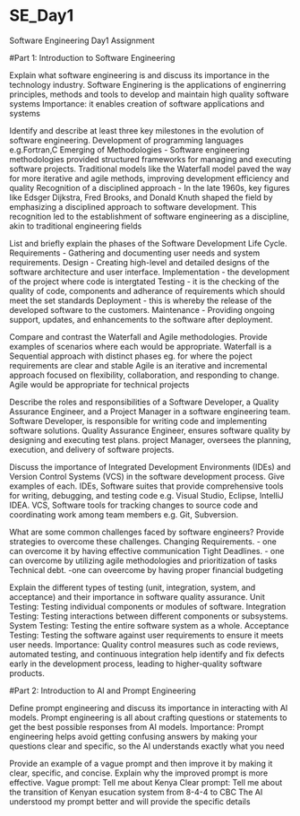 # SE_Day1
Software Engineering Day1 Assignment

#Part 1: Introduction to Software Engineering

Explain what software engineering is and discuss its importance in the technology industry.
Software Enginering is the applications of enginerring principles, methods and tools to develop and maintain high quality software systems
Importance: it enables creation of software applications and systems

Identify and describe at least three key milestones in the evolution of software engineering.
Development of programming languages e.g.Fortran,C
Emerging of Methodologies - Software engineering methodologies provided structured frameworks for managing and executing software projects. Traditional models like the Waterfall model paved the way for more iterative and agile methods, improving development efficiency and quality
Recognition of a disciplined approach - In the late 1960s, key figures like Edsger Dijkstra, Fred Brooks, and Donald Knuth shaped the field by emphasizing a disciplined approach to software development. This recognition led to the establishment of software engineering as a discipline, akin to traditional engineering fields

List and briefly explain the phases of the Software Development Life Cycle.
Requirements -  Gathering and documenting user needs and system requirements.
Design - Creating high-level and detailed designs of the software architecture and user interface.
Implementation - the development of the project where code is intergtated
Testing - it is the checking of the quality of code, components and adherance of requirements which should meet the set standards 
Deployment - this is whereby the release of the developed software to the customers.
Maintenance - Providing ongoing support, updates, and enhancements to the software after deployment. 

Compare and contrast the Waterfall and Agile methodologies. Provide examples of scenarios where each would be appropriate.
Waterfall is a Sequential approach with distinct phases eg. for where the poject requirements are clear and stable
Agile is an iterative and incremental approach focused on flexibility, collaboration, and responding to change. Agile would be appropriate for technical projects

Describe the roles and responsibilities of a Software Developer, a Quality Assurance Engineer, and a Project Manager in a software engineering team.
Software Developer, is responsible for writing code and implementing software solutions.
Quality Assurance Engineer, ensures software quality by designing and executing test plans.
project Manager, oversees the planning, execution, and delivery of software projects.

Discuss the importance of Integrated Development Environments (IDEs) and Version Control Systems (VCS) in the software development process. Give examples of each.
IDEs, Software suites that provide comprehensive tools for writing, debugging, and testing code e.g. Visual Studio, Eclipse, IntelliJ IDEA.
VCS, Software tools for tracking changes to source code and coordinating work among team members e.g. Git, Subversion.

What are some common challenges faced by software engineers? Provide strategies to overcome these challenges.
Changing Requirements. - one can overcome it by having effective communication
Tight Deadlines. - one can overcome by utilizing agile methodologies and prioritization of tasks
Technical debt. -one can oveercome by having proper financial budgeting 

Explain the different types of testing (unit, integration, system, and acceptance) and their importance in software quality assurance.
Unit Testing: Testing individual components or modules of software.
Integration Testing: Testing interactions between different components or subsystems.
System Testing: Testing the entire software system as a whole.
Acceptance Testing: Testing the software against user requirements to ensure it meets user needs.
Importance: Quality control measures such as code reviews, automated testing, and continuous integration help identify and fix defects early in the development process, leading to higher-quality software products.

#Part 2: Introduction to AI and Prompt Engineering

Define prompt engineering and discuss its importance in interacting with AI models.
Prompt engineering is all about crafting questions or statements to get the best possible responses from AI models.
Importance: Prompt engineering helps avoid getting confusing answers by making your questions clear and specific, so the AI understands exactly what you need

Provide an example of a vague prompt and then improve it by making it clear, specific, and concise. Explain why the improved prompt is more effective.
Vague prompt: Tell me about Kenya
Clear prompt: Tell me about the transition of Kenyan esucation system from 8-4-4 to CBC
The AI understood my prompt better and will provide the specific details
